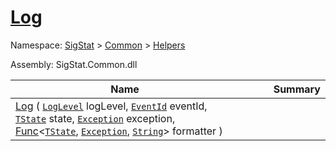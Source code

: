 # [Log](./SimpleConsoleLogger-100664041.md)

Namespace: [SigStat]() > [Common](./../../README.md) > [Helpers](./../README.md)

Assembly: SigStat.Common.dll

| Name | Summary  |
| ------| -----------:|
| [Log](./SimpleConsoleLogger-100664041.md) ( [`LogLevel`](https://docs.microsoft.com/en-us/dotnet/api/Microsoft.Extensions.Logging.LogLevel) logLevel, [`EventId`](https://docs.microsoft.com/en-us/dotnet/api/Microsoft.Extensions.Logging.EventId) eventId, [`TState`](./SimpleConsoleLogger-100664041.md) state, [`Exception`](https://docs.microsoft.com/en-us/dotnet/api/System.Exception) exception, [Func](https://docs.microsoft.com/en-us/dotnet/api/System.Func-3)\<[`TState`](./SimpleConsoleLogger-100664041.md), [`Exception`](https://docs.microsoft.com/en-us/dotnet/api/System.Exception), [`String`](https://docs.microsoft.com/en-us/dotnet/api/System.String)> formatter ) | <img width=225/>
